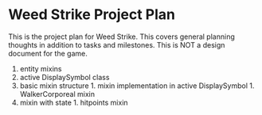# Weed Strike Project Plan

This is the project plan for Weed Strike. This covers general planning thoughts in addition to tasks and milestones. This is NOT a design document for the game.

1. entity mixins
  1. active DisplaySymbol class
  1. basic mixin structure
    1. mixin implementation in active DisplaySymbol
    1. WalkerCorporeal mixin
  1. mixin with state
    1. hitpoints mixin
    
  
    